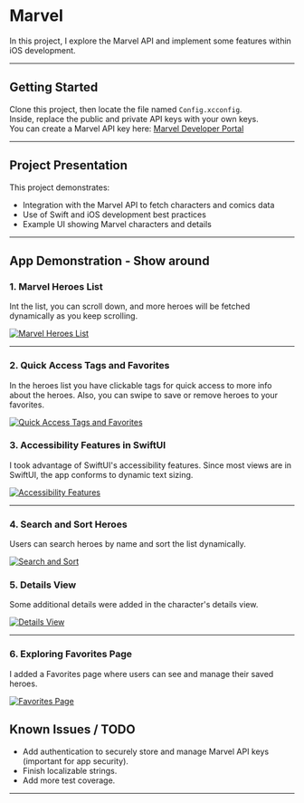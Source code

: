 # Marvel

In this project, I explore the Marvel API and implement some features within iOS development.

---

## Getting Started

Clone this project, then locate the file named `Config.xcconfig`.  
Inside, replace the public and private API keys with your own keys.  
You can create a Marvel API key here: [Marvel Developer Portal](https://developer.marvel.com/)

---

## Project Presentation

This project demonstrates:

- Integration with the Marvel API to fetch characters and comics data  
- Use of Swift and iOS development best practices  
- Example UI showing Marvel characters and details  

---
## App Demonstration - Show around

### 1. Marvel Heroes List  
Int the list, you can scroll down, and more heroes will be fetched dynamically as you keep scrolling.

[![Marvel Heroes List](https://github.com/user-attachments/assets/d08369c8-f1e4-4cfd-beae-2e98bd4b6910)](https://github.com/user-attachments/assets/d08369c8-f1e4-4cfd-beae-2e98bd4b6910)

---

### 2. Quick Access Tags and Favorites  
In the heroes list you have clickable tags for quick access to more info about the heroes. Also, you can swipe to save or remove heroes to your favorites.

[![Quick Access Tags and Favorites](https://github.com/user-attachments/assets/e17ee88b-20d7-4bae-8293-43cf128f7093)](https://github.com/user-attachments/assets/e17ee88b-20d7-4bae-8293-43cf128f7093)

### 3. Accessibility Features in SwiftUI  
I took advantage of SwiftUI's accessibility features. Since most views are in SwiftUI, the app conforms to dynamic text sizing.

[![Accessibility Features](https://github.com/user-attachments/assets/023d7a95-15d8-4e47-adef-53702d91219c)](https://github.com/user-attachments/assets/023d7a95-15d8-4e47-adef-53702d91219c)

---

### 4. Search and Sort Heroes  
Users can search heroes by name and sort the list dynamically.

[![Search and Sort](https://github.com/user-attachments/assets/dc491f1d-2561-4440-a57a-e6efda748d80)](https://github.com/user-attachments/assets/dc491f1d-2561-4440-a57a-e6efda748d80)


### 5. Details View  
Some additional details were added in the character's details view.

[![Details View](https://github.com/user-attachments/assets/1d9f5939-b57a-4d44-813c-385dd0fcf79b)](https://github.com/user-attachments/assets/1d9f5939-b57a-4d44-813c-385dd0fcf79b)

---

### 6. Exploring Favorites Page  
I added a Favorites page where users can see and manage their saved heroes.

[![Favorites Page](https://github.com/user-attachments/assets/e5783607-6e2d-435c-9287-0d81f7572324)](https://github.com/user-attachments/assets/e5783607-6e2d-435c-9287-0d81f7572324)

## Known Issues / TODO

- Add authentication to securely store and manage Marvel API keys (important for app security).
- Finish localizable strings.
- Add more test coverage.




---

